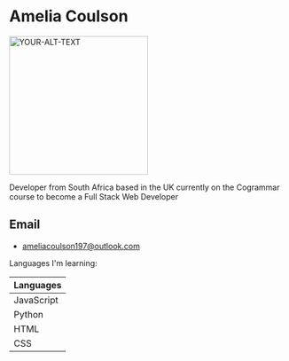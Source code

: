 # Amelia Coulson

<picture>
 <source media="(prefers-color-scheme: dark)" srcset="https://images.pexels.com/photos/5598288/pexels-photo-5598288.jpeg?auto=compress&cs=tinysrgb&w=1260&h=750&dpr=1">
 <source media="(prefers-color-scheme: light)" srcset="https://images.pexels.com/photos/5598288/pexels-photo-5598288.jpeg?auto=compress&cs=tinysrgb&w=1260&h=750&dpr=1">
 <img alt="YOUR-ALT-TEXT" width="250px">
</picture>

Developer from South Africa based in the UK currently on the Cogrammar course to become a Full Stack Web Developer

## Email
* ameliacoulson197@outlook.com

<Summary>Languages I'm learning:</Summary>

| Languages |
|-----------|
| JavaScript|
| Python    |
| HTML      |
| CSS       |
